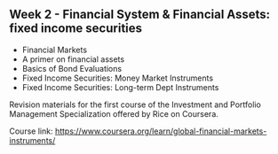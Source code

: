 ## Week 2 - Financial System & Financial Assets: fixed income securities
+ Financial Markets
+ A primer on financial assets
+ Basics of Bond Evaluations
+ Fixed Income Securities: Money Market Instruments
+ Fixed Income Securities: Long-term Dept Instruments

Revision materials for the first course of the Investment and Portfolio Management Specialization offered by Rice on Coursera.

Course link: https://www.coursera.org/learn/global-financial-markets-instruments/

